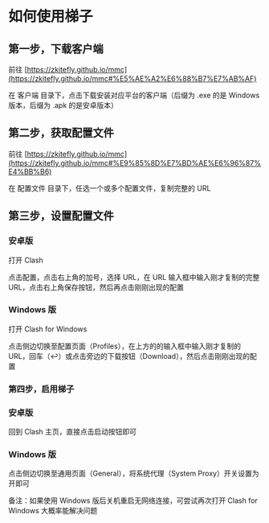 # 如何使用梯子

## 第一步，下载客户端

前往 [https://zkitefly.github.io/mmc](https://zkitefly.github.io/mmc#%E5%AE%A2%E6%88%B7%E7%AB%AF)

在 客户端 目录下，点击下载安装对应平台的客户端（后缀为 .exe 的是 Windows 版本，后缀为 .apk 的是安卓版本）

## 第二步，获取配置文件

前往 [https://zkitefly.github.io/mmc](https://zkitefly.github.io/mmc#%E9%85%8D%E7%BD%AE%E6%96%87%E4%BB%B6)

在 配置文件 目录下，任选一个或多个配置文件，复制完整的 URL

## 第三步，设置配置文件

### 安卓版

打开 Clash

点击配置，点击右上角的加号，选择 URL，在 URL 输入框中输入刚才复制的完整 URL，点击右上角保存按钮，然后再点击刚刚出现的配置

### Windows 版

打开 Clash for Windows

点击侧边切换至配置页面（Profiles），在上方的的输入框中输入刚才复制的 URL，回车（↩︎）或点击旁边的下载按钮（Download），然后点击刚刚出现的配置

### 第四步，启用梯子

### 安卓版

回到 Clash 主页，直接点击启动按钮即可

### Windows 版

点击侧边切换至通用页面（General），将系统代理（System Proxy）开关设置为开即可

备注：如果使用 Windows 版后关机重启无网络连接，可尝试再次打开 Clash for Windows 大概率能解决问题
